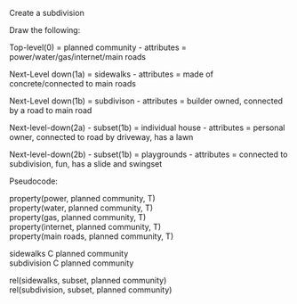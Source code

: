 Create a subdivision

Draw the following:

Top-level(0) = planned community - attributes = power/water/gas/internet/main roads

Next-Level down(1a) = sidewalks - attributes = made of concrete/connected to main roads

Next-Level down(1b) = subdivison - attributes = builder owned, connected by a road to main road

Next-level-down(2a) - subset(1b) = individual house - attributes = personal owner, connected to road by driveway, has a
lawn

Next-level-down(2b) - subset(1b) = playgrounds - attributes = connected to subdivision, fun, has a slide and swingset

Pseudocode:

property(power, planned community, T)\
property(water, planned community, T)\
property(gas, planned community, T)\
property(internet, planned community, T)\
property(main roads, planned community, T)

sidewalks C planned community\
subdivision C planned community

rel(sidewalks, subset, planned community)\
rel(subdivision, subset, planned community)

